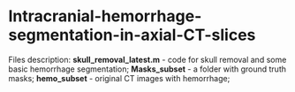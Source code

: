 # Intracranial-hemorrhage-segmentation-in-axial-CT-slices
Files description:
**skull_removal_latest.m** - code for skull removal and some basic hemorrhage segmentation;
**Masks_subset** - a folder with ground truth masks;
**hemo_subset** - original CT images with hemorrhage;
